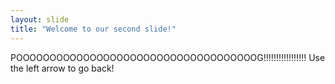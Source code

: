 ```yaml
---
layout: slide
title: "Welcome to our second slide!"
---
```

POOOOOOOOOOOOOOOOOOOOOOOOOOOOOOOOOOOOG!!!!!!!!!!!!!!!!!
Use the left arrow to go back!
